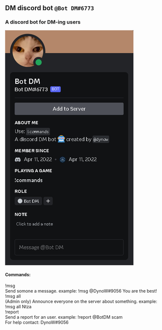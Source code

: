 ## DM discord bot `@Bot DM#6773`

### A discord bot for DM-ing users

![Profile](https://raw.githubusercontent.com/DynoW/botfordms/main/DM_bot_profile.png)

#### Commands:<br>
!msg<br>
Send somone a message. example: !msg @DynoW#9056 You are the best!<br>
!msg all<br>
(Admin only) Announce everyone on the server about something. example: !msg all Ntza<br>
!report<br>
Send a report for an user. example: !report @BotDM scam<br>
For help contact: DynoW#9056